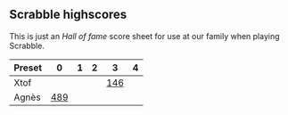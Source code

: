 ## Scrabble highscores

This is just an *Hall of fame* score sheet for use at our family when playing Scrabble.

| Preset | 0 | 1 | 2 | 3 | 4 |
| ------ | - | - | - | - | - |
| Xtof   |   |   |   | [146](gX1.txt) |   |
| Agnès  | [489](gA1.txt) |   |   |   |   |

